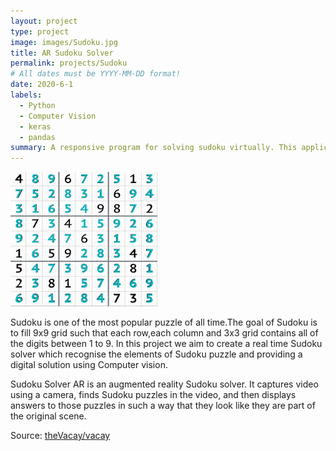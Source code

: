 ```yaml
---
layout: project
type: project
image: images/Sudoku.jpg
title: AR Sudoku Solver 
permalink: projects/Sudoku
# All dates must be YYYY-MM-DD format!
date: 2020-6-1
labels:
  - Python
  - Computer Vision
  - keras
  - pandas
summary: A responsive program for solving sudoku virtually. This application solves Sudoku as soon as you put it infront of camera.
---
```


<img class="ui medium right floated rounded image" src="../images/Sudoku.jpg">

Sudoku is one of the most popular puzzle of all time.The goal of Sudoku is to fill 9x9 grid such that each row,each column and 3x3 grid contains all of the digits between 1 to 9. In this project we aim to create a real time Sudoku solver which recognise the elements of Sudoku puzzle and providing a digital solution using Computer vision.
 
Sudoku Solver AR is an augmented reality Sudoku solver. It captures video using a camera, finds Sudoku puzzles in the video, and then displays answers to those puzzles in such a way that they look like they are part of the original scene.

Source: <a href="https://github.com/i-akshat-jain/AI-Car---Pedestrian-Tracking"><i class="large github icon"></i>theVacay/vacay</a>
